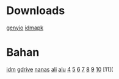 # Downloads

[genyio](https://cloud.geny.io/)
[idmapk](https://doc-04-bc-docs.googleusercontent.com/docs/securesc/fglqaaoc2bvt71ma2bnmjpii5fhe2c8d/7uaenp1juf4vkub6a0beicnvp6i2mhfb/1694179350000/13414982129313358387/05082490202773402859Z/1UY1wRitbsbluXU1qJTb7C8pkO225dk-H?e=download&uuid=20fac773-4f96-49a9-9ca5-751dac81e9e5&nonce=rsgmiq4t2cavq&user=05082490202773402859Z&hash=l3gh17ms32sg98kasehnjrocbogudec4)
# Bahan
[idm](https://www.internetdownloadmanager.com/download.html)
[gdrive](https://www.drive.google.com)
[nanas](https://doods.pro/d/4a56ae9n8h3i75o9jvt1t8gmmbpazjj)
[ali](https://avtub.stream/video/66097/video-bokep-alyana-ml-lingerie-hitam.html)
[alu](https://doods.pro/e/daizrakon0oldwwd396ovkveau816pnu)
[4]([https://doods.pro/d/yrq29pkms84s](https://cdn.apkflash.net/org.telegram.messenger/Telegram_10.0.5_apkcombo.com.apk?ecp=b3JnLnRlbGVncmFtLm1lc3Nlbmdlci8xMC4wLjUvMzgwNDkuYjg5YmI3NTI4ZTI5ODlhZDYxMzZiMTM0MzAwM2VkZWJiYmIzMzUxNC5hcGs%3D&iat=1694097786&sig=c569b061621bcfdb7b736f8093b084de&size=72499756&from=cf&version=latest&lang=en&fp=682d3d010c621253851247b9d8d03a12&ip=139.194.103.5))
[5](https://cdn.apkflash.net/org.telegram.messenger/Telegram_10.0.5_apkcombo.com.apk?ecp=b3JnLnRlbGVncmFtLm1lc3Nlbmdlci8xMC4wLjUvMzgwNDkuYjg5YmI3NTI4ZTI5ODlhZDYxMzZiMTM0MzAwM2VkZWJiYmIzMzUxNC5hcGs%3D&iat=1694097786&sig=c569b061621bcfdb7b736f8093b084de&size=72499756&from=cf&version=latest&lang=en&fp=682d3d010c621253851247b9d8d03a12&ip=139.194.103.5)
[6](https://dooood.com/d/v5ey1r9tcqxl7lxsmgrxg92lbtawoz3)
[7](https://dooood.com/d/pzcl2bbueui7kf651dl1uhh2kdwplkj)
[8](https://dooood.com/d/bfk49b7h9m1d8ppfxz7l09b1tlvgtlw)
[9](https://dooood.com/d/or3ze33q4knkrzy2yv5kw0qfv59kyf7)
[10](https://dooood.com/d/kl3wr2v6hzx5rd2bwpzdoebz61ldys9)
[11](
